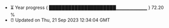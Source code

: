 - ⏳ Year progress { █████████████████████▁▁▁▁▁▁▁▁▁ } 72.20 %
- ⏰ Updated on Thu, 21 Sep 2023 12:34:04 GMT

